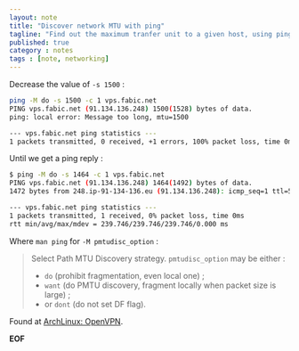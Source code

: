 ```yaml
---
layout: note
title: "Discover network MTU with ping"
tagline: "Find out the maximum tranfer unit to a given host, using ping with fragmentation disabled."
published: true
category : notes
tags : [note, networking]
---
```


Decrease the value of `-s 1500` :

```bash
ping -M do -s 1500 -c 1 vps.fabic.net
PING vps.fabic.net (91.134.136.248) 1500(1528) bytes of data.
ping: local error: Message too long, mtu=1500

--- vps.fabic.net ping statistics ---
1 packets transmitted, 0 received, +1 errors, 100% packet loss, time 0ms
```

Until we get a ping reply :

```bash
$ ping -M do -s 1464 -c 1 vps.fabic.net
PING vps.fabic.net (91.134.136.248) 1464(1492) bytes of data.
1472 bytes from 248.ip-91-134-136.eu (91.134.136.248): icmp_seq=1 ttl=50 time=239 ms

--- vps.fabic.net ping statistics ---
1 packets transmitted, 1 received, 0% packet loss, time 0ms
rtt min/avg/max/mdev = 239.746/239.746/239.746/0.000 ms
```

Where `man ping` for `-M pmtudisc_option` :

> Select Path MTU Discovery strategy.  `pmtudisc_option` may be either :
>
>    * `do` (prohibit fragmentation, even local one) ;
>    * `want` (do PMTU discovery, fragment locally when packet size is large) ;
>    * or `dont` (do not set DF flag).

Found at [ArchLinux: OpenVPN](https://wiki.archlinux.org/index.php/OpenVPN#Configure_the_MTU_with_Fragment_and_MSS).

__EOF__
